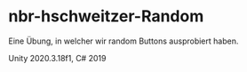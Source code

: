 # nbr-hschweitzer-Random

Eine Übung, in welcher wir random Buttons ausprobiert haben. 

Unity 2020.3.18f1, C# 2019
